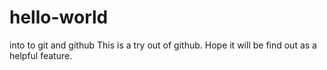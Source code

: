# hello-world
into to git and github
This is a try out of github. Hope it will be find out as a helpful feature.
